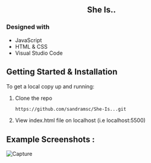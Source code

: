 
<!-- PROJECT TITLE -->

 <h2 2 align="center">
    She Is..
    <br />
    </h2>


### Designed with

* JavaScript
* HTML & CSS
* Visual Studio Code

<!-- GETTING STARTED -->
## Getting Started & Installation

To get a local copy up and running:

1. Clone the repo
   ```sh
   https://github.com/sandramsc/She-Is...git
   ```
2. View index.html file on localhost (i.e localhost:5500)

<!-- USAGE EXAMPLES -->
## Example Screenshots :

![Capture](https://user-images.githubusercontent.com/19821445/152437332-e0ddd579-9aeb-404b-a2b7-e561fa3524eb.JPG)
